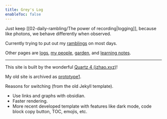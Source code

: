 ```yaml
---
title: Grey's Log
enableToc: false
---
```


Just keep [[02-daily-rambling/The power of recording|logging]], 
because like photons, we behave differently when observed.

Currently trying to put out my [ramblings](/tags/ramblings) on most days.

Other pages are
[logs](/tags/dev-logs),
[my people](/tags/my-people),
[garden](/04-garden), 
and [learning notes](/05-learning).


---

This site is built by the wonderful [Quartz 4 (jzhao.xyz)](https://quartz.jzhao.xyz/)!

My old site is archived as [prototype1](https://gr-grey.github.io/proto1/).

Reasons for switching (from the old Jekyll template).

- Use links and graphs with obsidian.
- Faster rendering.
- More recent developed template with features like dark mode, code block copy button, TOC, emojis, etc.
